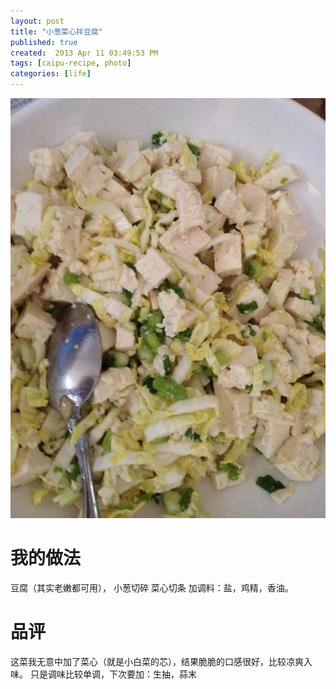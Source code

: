 ```yaml
---
layout: post
title: "小葱菜心拌豆腐"
published: true
created:  2013 Apr 11 03:49:53 PM
tags: [caipu-recipe, photo]
categories: [life]
---
```


![xiaocongcaixinbandoufu](/images/xiaocongcaixinbandoufu.jpg "xiaocongcaixinbandoufu")

# 我的做法
豆腐（其实老嫩都可用），
小葱切碎
菜心切条
加调料：盐，鸡精，香油。

# 品评

这菜我无意中加了菜心（就是小白菜的芯），结果脆脆的口感很好，比较凉爽入味。
只是调味比较单调，下次要加：生抽，蒜末
